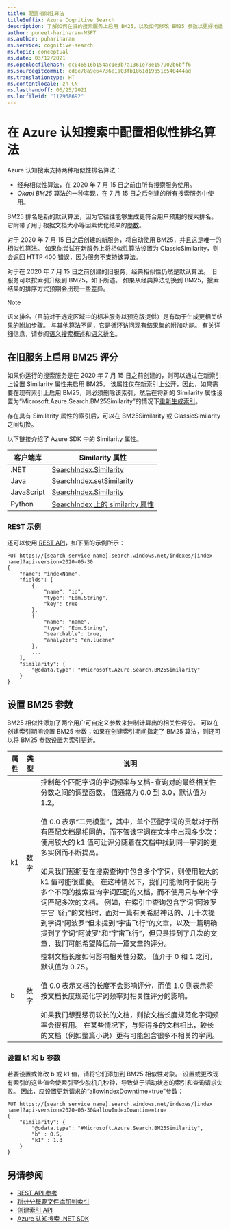 ```yaml
---
title: 配置相似性算法
titleSuffix: Azure Cognitive Search
description: 了解如何在旧的搜索服务上启用 BM25，以及如何修改 BM25 参数以更好地适应索引内容。
author: puneet-hariharan-MSFT
ms.author: puhariharan
ms.service: cognitive-search
ms.topic: conceptual
ms.date: 03/12/2021
ms.openlocfilehash: dc046516b154ac1e3b7a1361e78e157902b6bff6
ms.sourcegitcommit: cd8e78a9e64736e1a03fb1861d19b51c540444ad
ms.translationtype: HT
ms.contentlocale: zh-CN
ms.lasthandoff: 06/25/2021
ms.locfileid: "112968692"
---
```

# <a name="configure-the-similarity-ranking-algorithm-in-azure-cognitive-search"></a>在 Azure 认知搜索中配置相似性排名算法

Azure 认知搜索支持两种相似性排名算法：

+ 经典相似性算法，在 2020 年 7 月 15 日之前由所有搜索服务使用。
+ *Okapi BM25* 算法的一种实现，在 7 月 15 日之后创建的所有搜索服务中使用。

BM25 排名是新的默认算法，因为它往往能够生成更符合用户预期的搜索排名。 它附带了用于根据文档大小等因素优化结果的[参数](#set-bm25-parameters)。 

对于 2020 年 7 月 15 日之后创建的新服务，将自动使用 BM25，并且这是唯一的相似性算法。 如果你尝试在新服务上将相似性算法设置为 ClassicSimilarity，则会返回 HTTP 400 错误，因为服务不支持该算法。

对于在 2020 年 7 月 15 日之前创建的旧服务，经典相似性仍然是默认算法。 旧服务可以按索引升级到 BM25，如下所述。 如果从经典算法切换到 BM25，搜索结果的排序方式预期会出现一些差异。

> [!NOTE]
> 语义排名（目前对于选定区域中的标准服务以预览版提供）是有助于生成更相关结果的附加步骤。 与其他算法不同，它是循环访问现有结果集的附加功能。 有关详细信息，请参阅[语义搜索概述](semantic-search-overview.md)和[语义排名](semantic-ranking.md)。

## <a name="enable-bm25-scoring-on-older-services"></a>在旧服务上启用 BM25 评分

如果你运行的搜索服务是在 2020 年 7 月 15 日之前创建的，则可以通过在新索引上设置 Similarity 属性来启用 BM25。 该属性仅在新索引上公开，因此，如果需要在现有索引上启用 BM25，则必须删除该索引，然后在将新的 Similarity 属性设置为“Microsoft.Azure.Search.BM25Similarity”的情况下[重新生成索引](search-howto-reindex.md)。

存在具有 Similarity 属性的索引后，可以在 BM25Similarity 或 ClassicSimilarity 之间切换。 

以下链接介绍了 Azure SDK 中的 Similarity 属性。 

| 客户端库 | Similarity 属性 |
|----------------|---------------------|
| .NET  | [SearchIndex.Similarity](/dotnet/api/azure.search.documents.indexes.models.searchindex.similarity) |
| Java | [SearchIndex.setSimilarity](/java/api/com.azure.search.documents.indexes.models.searchindex.setsimilarity) |
| JavaScript | [SearchIndex.Similarity](/javascript/api/@azure/search-documents/searchindex#similarity) |
| Python | [SearchIndex 上的 similarity 属性](/python/api/azure-search-documents/azure.search.documents.indexes.models.searchindex) |

### <a name="rest-example"></a>REST 示例

还可以使用 [REST API](/rest/api/searchservice/create-index)，如下面的示例所示：

```http
PUT https://[search service name].search.windows.net/indexes/[index name]?api-version=2020-06-30
{
    "name": "indexName",
    "fields": [
        {
            "name": "id",
            "type": "Edm.String",
            "key": true
        },
        {
            "name": "name",
            "type": "Edm.String",
            "searchable": true,
            "analyzer": "en.lucene"
        },
        ...
    ],
    "similarity": {
        "@odata.type": "#Microsoft.Azure.Search.BM25Similarity"
    }
}
```

## <a name="set-bm25-parameters"></a>设置 BM25 参数

BM25 相似性添加了两个用户可自定义参数来控制计算出的相关性评分。 可以在创建索引期间设置 BM25 参数；如果在创建索引期间指定了 BM25 算法，则还可以将 BM25 参数设置为索引更新。

| 属性 | 类型 | 说明 |
|----------|------|-------------|
| k1 | 数字 | 控制每个匹配字词的字词频率与文档-查询对的最终相关性分数之间的调整函数。 值通常为 0.0 到 3.0，默认值为 1.2。 </br></br>值 0.0 表示“二元模型”，其中，单个匹配字词的贡献对于所有匹配文档是相同的，而不管该字词在文本中出现多少次；使用较大的 k1 值可让评分随着在文档中找到同一字词的更多实例而不断提高。 </br></br>如果我们预期要在搜索查询中包含多个字词，则使用较大的 k1 值可能很重要。 在这种情况下，我们可能倾向于使用与多个不同的搜索查询字词匹配的文档，而不使用只与单个字词匹配多次的文档。 例如，在索引中查询包含字词“阿波罗宇宙飞行”的文档时，面对一篇有关希腊神话的、几十次提到字词“阿波罗”但未提到“宇宙飞行”的文章，以及一篇明确提到了字词“阿波罗”和“宇宙飞行”，但只是提到了几次的文章，我们可能希望降低前一篇文章的评分。 |
| b | 数字 | 控制文档长度如何影响相关性分数。 值介于 0 和 1 之间，默认值为 0.75。 </br></br>值 0.0 表示文档的长度不会影响评分，而值 1.0 则表示将按文档长度规范化字词频率对相关性评分的影响。 </br></br>如果我们想要惩罚较长的文档，则按文档长度规范化字词频率会很有用。 在某些情况下，与短得多的文档相比，较长的文档（例如整篇小说）更有可能包含很多不相关的字词。 |

### <a name="setting-k1-and-b-parameters"></a>设置 k1 和 b 参数

若要设置或修改 b 或 k1 值，请将它们添加到 BM25 相似性对象。 设置或更改现有索引的这些值会使索引至少脱机几秒钟，导致处于活动状态的索引和查询请求失败。 因此，应设置更新请求的“allowIndexDowntime=true”参数：

```http
PUT https://[search service name].search.windows.net/indexes/[index name]?api-version=2020-06-30&allowIndexDowntime=true
{
    "similarity": {
        "@odata.type": "#Microsoft.Azure.Search.BM25Similarity",
        "b" : 0.5,
        "k1" : 1.3
    }
}
```

## <a name="see-also"></a>另请参阅  

+ [REST API 参考](/rest/api/searchservice/)
+ [将计分概要文件添加到索引](index-add-scoring-profiles.md)
+ [创建索引 API](/rest/api/searchservice/create-index)
+ [Azure 认知搜索 .NET SDK](/dotnet/api/overview/azure/search)